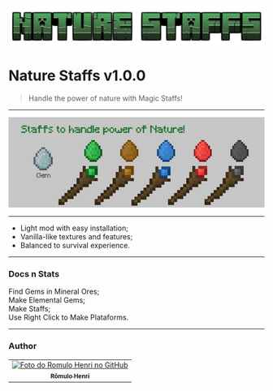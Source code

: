 <img width="800" alt="Boost Sword Title" src="../docs/naturestaffs-title.png">

# Nature Staffs v1.0.0

> Handle the power of nature with Magic Staffs! 

<hr>
<img width="800" alt="Boost Sword" src="../docs/naturestaffs-banner1.png">
<hr> 

- Light mod with easy installation;
- Vanilla-like textures and features;
- Balanced to survival experience.


<hr> 

### Docs n Stats

Find Gems in Mineral Ores; <br>
Make Elemental Gems;<br>
Make Staffs;<br>
Use Right Click to Make Plataforms.<br>

<hr>

### Author

<table>
  <tr>
    <td align="center">
      <a href="https://github.com/romhenri">
        <img src="https://avatars.githubusercontent.com/u/123867521?v=4" width="100px;" alt="Foto do Romulo Henri no GitHub"/><br>
        <sub>
          <b>Rômulo Henri</b>
        </sub>
      </a>
    </td>
    </tr>
</table>